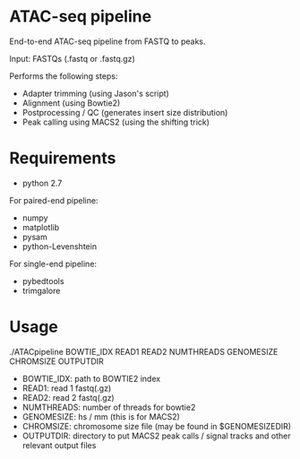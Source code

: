 ATAC-seq pipeline
=================

End-to-end ATAC-seq pipeline from FASTQ to peaks.

Input: FASTQs (.fastq or .fastq.gz)

Performs the following steps:
* Adapter trimming (using Jason's script)
* Alignment (using Bowtie2)
* Postprocessing / QC (generates insert size distribution)
* Peak calling using MACS2 (using the shifting trick)

Requirements
============
- python 2.7

For paired-end pipeline:
- numpy
- matplotlib
- pysam
- python-Levenshtein 

For single-end pipeline:
- pybedtools
- trimgalore

Usage
=====

./ATACpipeline BOWTIE_IDX READ1 READ2 NUMTHREADS GENOMESIZE CHROMSIZE OUTPUTDIR

* BOWTIE_IDX: path to BOWTIE2 index
* READ1: read 1 fastq(.gz)
* READ2: read 2 fastq(.gz)
* NUMTHREADS: number of threads for bowtie2
* GENOMESIZE: hs / mm (this is for MACS2)
* CHROMSIZE: chromosome size file (may be found in $GENOMESIZEDIR)
* OUTPUTDIR: directory to put MACS2 peak calls / signal tracks and other relevant output files
